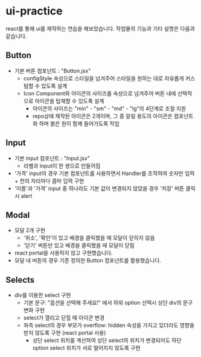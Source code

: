 # ui-practice
react를 통해 ui를 제작하는 연습을 해보았습니다.
작업물의 기능과 기타 설명은 다음과 같습니다.

## Button
- 기본 버튼 컴포넌트 : "Button.jsx"
  - configStyle 속성으로 스타일을 넘겨주어 스타일을 원하는 대로 자유롭게 커스텀할 수 있도록 설계
  - Icon Component와 아이콘의 사이즈를 속성으로 넘겨주어 버튼 내에 선택적으로 아이콘을 탑재할 수 있도록 설계
    - 아이콘의 사이즈는 "min" - "sm" - "md" - "lg"의 4단계로 조절 지원
    - repo상에 제작된 아이콘은 2개이며, 그 중 알림 용도의 아이콘은 컴포넌트화 하며 붉은 원이 함께 들어가도록 작업

## Input
- 기본 input 컴포넌트 : "Input.jsx"
  - 라벨과 input이 한 쌍으로 만들어짐
- '가격' input의 경우 기본 컴포넌트를 사용하면서 Handler를 조작하여 숫자만 입력 + 천의 자리마다 콤마 입력 구현
- '이름'과 '가격' input 중 하나라도 기본 값이 변경되지 않았을 경우 '저장' 버튼 클릭시 alert

## Modal
- 모달 2개 구현
  - '취소', '확인'이 있고 배경을 클릭했을 때 모달이 닫히지 않음
  - '닫기' 버튼만 있고 배경을 클릭했을 때 모달이 닫힘
- react portal을 사용하지 않고 구현했습니다.
- 모달 내 버튼의 경우 기존 정의한 Button 컴포넌트를 활용했습니다.

## Selects
- div를 이용한 select 구현
  - 기본 문구: "옵션을 선택해 주세요!" 에서 하위 option 선택시 상단 div의 문구 변화 구현
  - select가 열리고 닫힐 때 아이콘 변경
  - 좌측 select의 경우 부모가 overflow: hidden 속성을 가지고 있더라도 영향을 받지 않도록 구현 (react portal 사용)
    - 상단 select 위치를 계산하여 상단 select의 위치가 변경되어도 하단 option select 위치가 서로 떨어지지 않도록 구현

